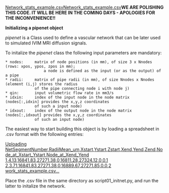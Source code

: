 [Network_stats_example.csv](https://github.com/user-attachments/files/16426442/Network_stats_example.csv)[Network_stats_example.csv](https://github.com/user-attachments/files/16426422/Network_stats_example.csv)**WE ARE POLISHING THIS CODE. IT WILL BE HERE IN THE COMING DAYS - APOLOGIES FOR THE INCONVENIENCE!!**

**Initializing a pipenet object**

_pipenet_ is a Class used to define a vascular network that can be later used to simulated IVIM MRI diffusion signals. 

To initalize the _pipenet_ class the following input parameters are mandatory:

    * nodes:     matrix of node positions (in mm), of size 3 x Nnodes (rows: xpos, ypos, zpos in mm);
                     a node is defined as the input (or as the output) of a pipe
    * radii:     matrix of pipe radii (in mm), of size Nnodes x Nnodes (element (i,j) stores the radius
                 of the pipe connecting node i with node j)
    * qin:       input volumetric flow rate in mm3/s
    * idxin:     index of the input node in the node matrix (nodes[:,idxin] provides the x,y,z coordinates
                 of such a input node)
    * idxout:    index of the output node in the node matrix (nodes[:,idxout] provides the x,y,z coordinates
                 of such an input node)

The easiest way to start building this object is by loading a spreadsheet in .csv format with the following entries:

[Uploading NetSegmentNumber,RadiiMean_um,Xstart,Ystart,Zstart,Xend,Yend,Zend,Node_at_Xstart_Ystart,Node_at_Xend_Yend
1,4.13,16841.83,27271.38,0,16811.28,27324.12,0,0,1
2,3.71,16841.83,27271.38,0,16889.67,27271.85,0,0,2
work_stats_example.csv…]()

Place the .csv file in the same directory as script01_initnet.py, and run the latter to initalize the network.  
